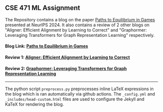 ## CSE 471 ML Assignment 

The Repository contains a blog on the paper [Paths to Equilibrium in Games](https://openreview.net/forum?id=LxxIiInmuF) presented at NeurIPS 2024.
It also contains a review of 2 other blogs on "Aligner: Efficient Alignment by Learning to Correct" and "Graphormer: Leveraging Transformers for Graph Representation Learning" respectively.

#### Blog Link: [Paths to Equilibrium in Games](https://mahabhu.github.io/CSE471_assignment/)

#### Review 1: [Aligner: Efficient Alignment by Learning to Correct](https://mahabhu.github.io/CSE471_assignment/review1)

#### Review 2: [Graphormer: Leveraging Transformers for Graph Representation Learning](https://mahabhu.github.io/CSE471_assignment/review2)

---

The python script `preprocess.py` preprocesses inline LaTeX expressions in the blog which is ran automatically via github actions.
The `_config.yml` and `_includes/head-custom.html` files are used to configure the Jekyll and KaTeX for rendering the blog.